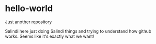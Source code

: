 # hello-world
Just another repository


Salindi here just doing Salindi things and trying to understand how github works. Seems like it's exactly what we want!
